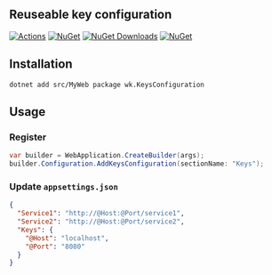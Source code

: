## Reuseable key configuration

[![Actions](https://github.com/wk-j/dotnet-keys-configuration/workflows/Build/badge.svg)](https://github.com/wk-j/dotnet-keys-configuration/actions)
[![NuGet](https://img.shields.io/nuget/v/wk.KeysConfiguration.svg)](https://www.nuget.org/packages/wk.KeysConfiguration)
[![NuGet Downloads](https://img.shields.io/nuget/dt/wk.KeysConfiguration.svg)](https://www.nuget.org/packages/wk.KeysConfiguration)
[![NuGet](https://buildstats.info/nuget/wk.KeysConfiguration)](https://www.nuget.org/packages/wk.KeysConfiguration)

## Installation

```
dotnet add src/MyWeb package wk.KeysConfiguration
```

## Usage

### Register

```csharp
var builder = WebApplication.CreateBuilder(args);
builder.Configuration.AddKeysConfiguration(sectionName: "Keys");
```

### Update `appsettings.json`

```json
{
  "Service1": "http://@Host:@Port/service1",
  "Service2": "http://@Host:@Port/service2",
  "Keys": {
    "@Host": "localhost",
    "@Port": "8080"
  }
}
```